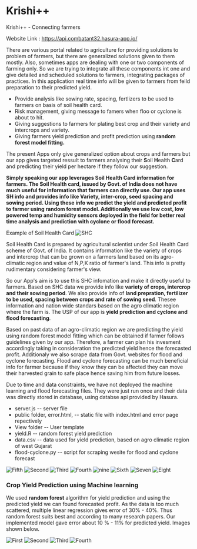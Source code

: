 # Krishi++
Krishi++ - Connecting farmers

Website Link : https://api.combatant32.hasura-app.io/

There are various portal related to agriculture for providing solutions to problem of farmers, but there are generalized solutions given to them mostly. Also, sometimes apps are dealing with one or two components of farming only. So we are trying to integrate all these components int one and give detailed and scheduled solutions to farmers, integrating packages of practices. In this application real time info will be given to farmers from feild preparation to their predicted yield.

* Provide analysis like sowing rate, spacing, fertlizers to be used to farmers on basis of soil health card.
* Risk management, giving message to famers when floo or cyclone is about to hit.
* Giving suggestions to farmers for plating best crop and their variety and intercrops and variety.
* Giving farmers yield prediction and profit prediction using **random forest model fitting.**

The present Apps only give generalized option about crops and farmers but our app gives targeted ressult to farmers analysing their **S**oil **H**ealth **C**ard and predicting their yield per hectare if they follow our suggestion. 

**Simply speaking our app leverages Soil Health Card information for farmers. The Soil Health card, issued by Govt. of India does not have much useful for information that farmers can directly use. Our app uses SH info and provides info like Variety, inter-crop, seed spacing and sowing period. Using these info we predict the yield and predicted profit to farmer using random forest model. Additionally we use low cost, low powered temp and humidity sensors deployed in the field for better real time analysis and prediction with cyclone or flood forecast.**

Example of Soil Health Card
![SHC](http://www.soilhealth.dac.gov.in/Content/blue/soil/assets/img/slider/slider5.png)
 
Soil Health Card is prepared by agricultural scientist under Soil Health Card scheme of Govt. of India. It contains information like the variety of crops and intercrop that can be grown on a farmers land based on its agro-climatic region and value of N,P,K ratio of farmer's land. This info is pretty rudimentary considering farmer's view.

So our App's aim is to use this SHC infomation and make it directly useful to farmers. Based on SHC data we provide info like **variety of crops, intercrop and their sowing period**. We also provide info of **land prepration, fertilizer to be used, spacing between crops and rate of sowing seed**. Thesee information and nation wide standars based on the agro climatic region where the farm is. The USP of our app is **yield prediction and cyclone and flood forecasting**.

Based on past data of an agro-climatic region we are predicting the yield using random forest model fitting which can be obtained if farmer follows guidelines given by our app. Therefore, a farmer can plan his invesment accordingly taking in consideration the predicted yield hence the forecasted profit. Additionaly we also scrape data from Govt. websites for flood and cyclone forecasting. Flood and cyclone forecasting can be much beneficial info for farmer because if they know they can be affected they can move their harvested grain to safe place hence saving him from future losses.

Due to time and data constraints, we have not deployed the machine learning and flood forecasting files. They were just run once and their data was directly stored in database, using databse api provided by Hasura.

* server.js -- server file
* public folder, error.html, -- static file with index.html and error page repectively
* View folder -- User template 
* yield.R -- random forest yield prediction
* data.csv -- data used for yield prediction, based on agro climatic region of west Gujarat
* flood-cyclone.py -- script for scraping wesite for flood and cyclone forecast

![Fifth](https://raw.githubusercontent.com/geekychaser/krishiplusplus/master/images/2.png)
![Second](https://raw.githubusercontent.com/geekychaser/krishiplusplus/master/images/3.png)
![Third](https://raw.githubusercontent.com/geekychaser/krishiplusplus/master/images/4.png)
![Fourth](https://raw.githubusercontent.com/geekychaser/krishiplusplus/master/images/5.png)
![nine](https://raw.githubusercontent.com/geekychaser/krishiplusplus/master/images/6.png)
![Sixth](https://raw.githubusercontent.com/geekychaser/krishiplusplus/master/images/7.png)
![Seven](https://raw.githubusercontent.com/geekychaser/krishiplusplus/master/images/8.png)
![Eight](https://raw.githubusercontent.com/geekychaser/krishiplusplus/master/images/9.png)

### Crop Yield Prediction using Machine learning
We used **random forest** algorithm for yield prediction and using the predicted yield we can found forecasted profit. As the data is too much scattered, multiple linear regression gives error of 30% - 40%. Thus random forest suits best and according to many research papers. Our implemented model gave error about 10 % - 11% for predicted yield. Images shown below.

![First](https://raw.githubusercontent.com/geekychaser/krishiplusplus/master/images/s4.png)
![Second](https://raw.githubusercontent.com/geekychaser/krishiplusplus/master/images/s1.png)
![Third](https://raw.githubusercontent.com/geekychaser/krishiplusplus/master/images/s2.png)
![Fourth](https://raw.githubusercontent.com/geekychaser/krishiplusplus/master/images/s3.png)

